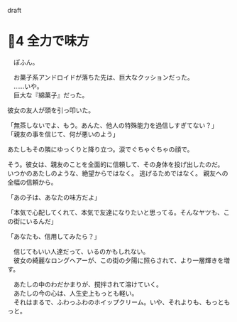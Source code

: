 draft
# 🍨4 全力で味方

　ぽふん。

　お菓子系アンドロイドが落ちた先は、巨大なクッションだった。  
　……いや。  
　巨大な『綿菓子』だった。

彼女の友人が頭を引っ叩いた。

「無茶しないでよ、もう。あんた、他人の特殊能力を過信しすぎてない？」
「親友の事を信じて、何が悪いのよう」

あたしもその隣にゆっくりと降り立つ。涙でぐちゃぐちゃの顔で。

そう。彼女は、親友のことを全面的に信頼して、その身体を投げ出したのだ。
いつかのあたしのような、絶望からではなく。
逃げるためではなく。
親友への全幅の信頼から。


「あの子は、あなたの味方だよ」


「本気で心配してくれて、本気で友達になりたいと思ってる。そんなヤツも、この街にいるんだ」


「あなたも、信用してみたら？」

　信じてもいい人達だって、いるのかもしれない。  
　彼女の綺麗なロングヘアーが、この街の夕陽に照らされて、より一層輝きを増す。

　あたしの中のわだかまりが、撹拌されて溶けていく。  
　あたしの今の心は、人生史上もっとも軽い。  
　それはまるで、ふわっふわのホイップクリーム。いや、それよりも、もっともっと。
